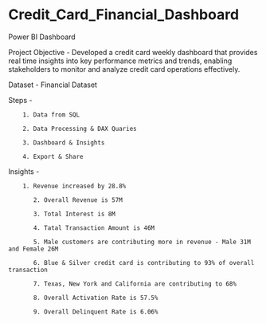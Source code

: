 # Credit_Card_Financial_Dashboard
Power  BI Dashboard

Project Objective - Developed a credit card weekly dashboard that provides real time insights into key performance metrics and trends, enabling stakeholders to monitor and analyze credit card operations effectively.

Dataset - Financial Dataset

Steps -     

        1. Data from SQL

        2. Data Processing & DAX Quaries
        
        3. Dashboard & Insights
        
        4. Export & Share
        
Insights - 

        1. Revenue increased by 28.8%

           2. Overall Revenue is 57M
           
           3. Total Interest is 8M
           
           4. Tatal Transaction Amount is 46M
           
           5. Male customers are contributing more in revenue - Male 31M and Female 26M
           
           6. Blue & Silver credit card is contributing to 93% of overall transaction
           
           7. Texas, New York and California are contributing to 68%
           
           8. Overall Activation Rate is 57.5%
           
           9. Overall Delinquent Rate is 6.06%
           
